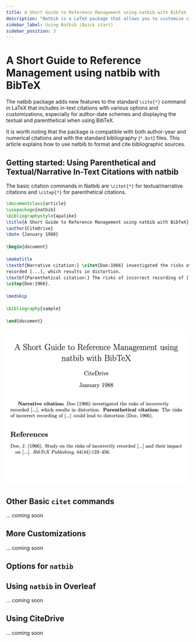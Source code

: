 ```yaml
---
title: A Short Guide to Reference Management using natbib with BibTeX
description: "Natbib is a LaTeX package that allows you to customise citations in the text around the \\CITE command. This short tutorial shows you how to manage your references with BibTeX and natbib. "
sidebar_label: Using Natbib (Quick start)
sidebar_position: 3
---
```


# A Short Guide to Reference Management using natbib with BibTeX

The natbib package adds new features to the standard `\cite{*}` command in LaTeX that includes in-text citations with various options and customizations, especially for author-date schemes and displaying the textual and parenthetical when using BibTeX.

It is worth noting that the package is compatible with both author-year and numerical citations and with the standard bibliography (`*.bst`) files. This article explains how to use natbib to format and cite bibliographic sources.


## Getting started: Using Parenthetical and Textual/Narrative In-Text Citations with natbib

The basic citation commands in Natbib are `\citet{*}` for textual/narrative citations and `\citep{*}` for parenthetical citations.


```latex
\documentclass{article}
\usepackage{natbib}
\bibliographystyle{apalike}
\title{A Short Guide to Reference Management using natbib with BibTeX}
\author{CiteDrive}
\date {January 1988}

\begin{document}

\maketitle
\textbf{Narrative citation:} \citet{Doe:1966} investigated the risks of incorrectly \\
recorded [...], which results in distortion.
\textbf{Parenthetical citation:} The risks of incorrect recording of [...] could lead to distortion
\citep{Doe:1966}.

\medskip

\bibliography{sample}

\end{document}

```

![](output_example_bibtex_natbib.png)

## Other Basic `citet` commands

... coming soon

## More Customizations

... coming soon


## Options for `natbib`

## Using `natbib` in Overleaf

... coming soon

## Using CiteDrive

... coming soon
